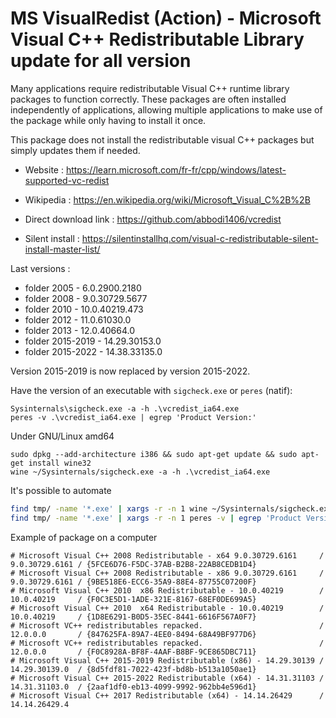 # MS VisualRedist (Action) - Microsoft Visual C++ Redistributable Library update for all version

Many applications require redistributable Visual C++ runtime library packages to function correctly.
These packages are often installed independently of applications,
allowing multiple applications to make use of the package while only having to install it once. 

This package does not install the redistributable visual C++ packages but simply updates them if needed.

* Website : https://learn.microsoft.com/fr-fr/cpp/windows/latest-supported-vc-redist
* Wikipedia : https://en.wikipedia.org/wiki/Microsoft_Visual_C%2B%2B

* Direct download link : https://github.com/abbodi1406/vcredist
* Silent install : https://silentinstallhq.com/visual-c-redistributable-silent-install-master-list/

Last versions :
* folder 2005      -  6.0.2900.2180
* folder 2008      -  9.0.30729.5677
* folder 2010      - 10.0.40219.473
* folder 2012      - 11.0.61030.0
* folder 2013      - 12.0.40664.0
* folder 2015-2019 - 14.29.30153.0
* folder 2015-2022 - 14.38.33135.0

Version 2015-2019 is now replaced by version 2015-2022.

Have the version of an executable with `sigcheck.exe` or `peres` (natif):
```
Sysinternals\sigcheck.exe -a -h .\vcredist_ia64.exe
peres -v .\vcredist_ia64.exe | egrep 'Product Version:'
```

Under GNU/Linux amd64
```
sudo dpkg --add-architecture i386 && sudo apt-get update && sudo apt-get install wine32
wine ~/Sysinternals/sigcheck.exe -a -h .\vcredist_ia64.exe
```

It's possible to automate
```bash
find tmp/ -name '*.exe' | xargs -r -n 1 wine ~/Sysinternals/sigcheck.exe -a -h | egrep '(Product|Prod version):' | cut -f 2 -d ':'
find tmp/ -name '*.exe' | xargs -r -n 1 peres -v | egrep 'Product Version:' | awk '{print $3}'
```

Example of package on a computer
```
# Microsoft Visual C++ 2008 Redistributable - x64 9.0.30729.6161     / 9.0.30729.6161 / {5FCE6D76-F5DC-37AB-B2B8-22AB8CEDB1D4}
# Microsoft Visual C++ 2008 Redistributable - x86 9.0.30729.6161     / 9.0.30729.6161 / {9BE518E6-ECC6-35A9-88E4-87755C07200F}
# Microsoft Visual C++ 2010  x86 Redistributable - 10.0.40219        / 10.0.40219     / {F0C3E5D1-1ADE-321E-8167-68EF0DE699A5}
# Microsoft Visual C++ 2010  x64 Redistributable - 10.0.40219        / 10.0.40219     / {1D8E6291-B0D5-35EC-8441-6616F567A0F7}
# Microsoft VC++ redistributables repacked.                          / 12.0.0.0       / {847625FA-89A7-4EE0-8494-68A49BF977D6}
# Microsoft VC++ redistributables repacked.                          / 12.0.0.0       / {F0C8928A-BF8F-4AAF-B8BF-9CE865DBC711}
# Microsoft Visual C++ 2015-2019 Redistributable (x86) - 14.29.30139 / 14.29.30139.0  / {8d5fdf81-7022-423f-bd8b-b513a1050ae1}
# Microsoft Visual C++ 2015-2022 Redistributable (x64) - 14.31.31103 / 14.31.31103.0  / {2aaf1df0-eb13-4099-9992-962bb4e596d1}
# Microsoft Visual C++ 2017 Redistributable (x64) - 14.14.26429      / 14.14.26429.4
```
